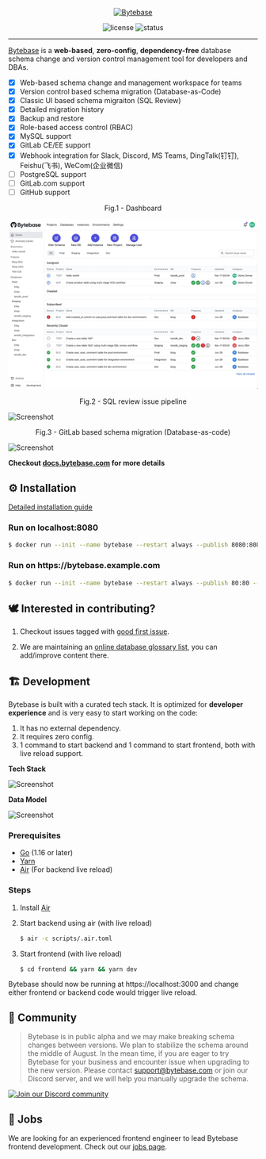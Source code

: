 <p align="center">
<a href="https://bytebase.com"><img alt="Bytebase" src="https://raw.githubusercontent.com/bytebase/bytebase/be87525c1228fe00cdcc3585859664bdd3167aca/frontend/src/assets/logo.svg" height="56px" /></a>
</p>

<p align="center">
<img alt="license" src="https://img.shields.io/badge/license-Apache_2.0-blue.svg" />
<img alt="status" src="https://img.shields.io/badge/status-alpha-red" />
</p>

---

[Bytebase](https://bytebase.com/) is a **web-based**, **zero-config**, **dependency-free** database schema change and version control management tool for developers and DBAs.

- [x] Web-based schema change and management workspace for teams
- [x] Version control based schema migration (Database-as-Code)
- [x] Classic UI based schema migraiton (SQL Review)
- [x] Detailed migration history
- [x] Backup and restore
- [x] Role-based access control (RBAC)
- [x] MySQL support
- [x] GitLab CE/EE support
- [x] Webhook integration for Slack, Discord, MS Teams, DingTalk(钉钉), Feishu(飞书), WeCom(企业微信)
- [ ] PostgreSQL support
- [ ] GitLab.com support
- [ ] GitHub support

<figcaption align = "center">Fig.1 - Dashboard</figcaption>

![Screenshot](https://raw.githubusercontent.com/bytebase/bytebase/main/docs/assets/overview1.webp)

<figcaption align = "center">Fig.2 - SQL review issue pipeline</figcaption>

![Screenshot](https://raw.githubusercontent.com/bytebase/bytebase/main/docs/assets/overview2.webp)

<figcaption align = "center">Fig.3 - GitLab based schema migration (Database-as-code)</figcaption>

![Screenshot](https://raw.githubusercontent.com/bytebase/bytebase/main/docs/assets/versioncontrol.webp)

**Checkout [docs.bytebase.com](https://docs.bytebase.com) for more details**

## ⚙️ Installation

[Detailed installation guide](https://docs.bytebase.com/install/docker)

### Run on localhost:8080

```bash
$ docker run --init --name bytebase --restart always --publish 8080:8080 --volume ~/.bytebase/data:/var/opt/bytebase bytebase/bytebase:0.5.0 --data /var/opt/bytebase --host http://localhost --port 8080
```

### Run on ht<span>tps://bytebase.example.com

```bash
$ docker run --init --name bytebase --restart always --publish 80:80 --volume ~/.bytebase/data:/var/opt/bytebase bytebase/bytebase:0.5.0 --data /var/opt/bytebase --host https://bytebase.example.com --port 80
```

## 🕊 Interested in contributing?

1. Checkout issues tagged with [good first issue](https://github.com/bytebase/bytebase/issues?q=is%3Aissue+is%3Aopen+label%3A%22good+first+issue%22).

1. We are maintaining an [online database glossary list](https://bytebase.com/database-glossary/), you can add/improve content there.

## 🏗 Development

Bytebase is built with a curated tech stack. It is optimized for **developer experience** and is very easy to start working on the code:

1. It has no external dependency.
1. It requires zero config.
1. 1 command to start backend and 1 command to start frontend, both with live reload support.

**Tech Stack**

![Screenshot](https://raw.githubusercontent.com/bytebase/bytebase/main/docs/design/techstack.svg)

**Data Model**

![Screenshot](https://raw.githubusercontent.com/bytebase/bytebase/main/docs/design/datamodel_v1.png)

### Prerequisites

- [Go](https://golang.org/doc/install) (1.16 or later)
- [Yarn](https://yarnpkg.com/getting-started/install)
- [Air](https://github.com/cosmtrek/air#installation) (For backend live reload)

### Steps

1.  Install [Air](https://github.com/cosmtrek/air#installation)

1.  Start backend using air (with live reload)

    ```bash
    $ air -c scripts/.air.toml
    ```

1.  Start frontend (with live reload)

    ```bash
    $ cd frontend && yarn && yarn dev
    ```

Bytebase should now be running at https://localhost:3000 and change either frontend or backend code would trigger live reload.

## 🎠 Community

> Bytebase is in public alpha and we may make breaking schema changes between versions. We plan to stabilize the schema around the middle of August. In the mean time, if you are eager to try Bytebase for your business and encounter
> issue when upgrading to the new version. Please contact support@bytebase.com or join our Discord server, and we will help you manually upgrade the schema.

[![Join our Discord community](https://discordapp.com/api/guilds/861117579216420874/widget.png?style=banner4)](https://discord.gg/Gqk4NefZJM)

## 🧲 Jobs

We are looking for an experienced frontend engineer to lead Bytebase frontend development. Check out our [jobs page](https://bytebase.com/jobs).
